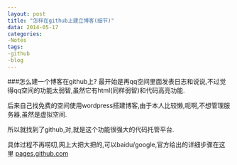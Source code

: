 ```yaml
---
layout: post
title: "怎样在github上建立博客(细节)"
data: 2014-05-17
categories:
-Notes
tags:
-github
-blog
---
```


###怎么建一个博客在github上?
最开始是再qq空间里面发表日志和说说,不过觉得qq空间的功能太弱智,虽然它有html(同样弱智)和代码高亮功能.

后来自己找免费的空间使用wordpress搭建博客,由于本人比较懒,呃啊,不想管理服务器,虽然是虚拟空间.

所以就找到了github,对,就是这个功能很强大的代码托管平台.

具体过程不再唠叨,网上大把大把的,可以baidu/google,官方给出的详细步骤在这里 <a href="http://pages.github.com" target="_blank">pages.github.com</a>

